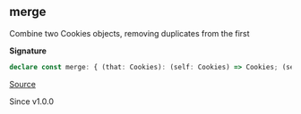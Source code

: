 ## merge

Combine two Cookies objects, removing duplicates from the first

**Signature**

```ts
declare const merge: { (that: Cookies): (self: Cookies) => Cookies; (self: Cookies, that: Cookies): Cookies; }
```

[Source](https://github.com/Effect-TS/effect/tree/main/packages/platform/src/Cookies.ts#L421)

Since v1.0.0